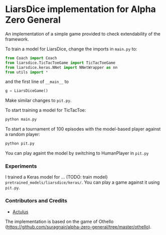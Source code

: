# LiarsDice implementation for Alpha Zero General

An implementation of a simple game provided to check extendability of the framework.

To train a model for LiarsDice, change the imports in ```main.py``` to:
```python
from Coach import Coach
from liarsdice.TicTacToeGame import TicTacToeGame
from liarsdice.keras.NNet import NNetWrapper as nn
from utils import *
```

and the first line of ```__main__``` to
```python
g = LiarsDiceGame()
```
 Make similar changes to ```pit.py```.

To start training a model for TicTacToe:
```bash
python main.py
```
To start a tournament of 100 episodes with the model-based player against a random player:
```bash
python pit.py
```
You can play againt the model by switching to HumanPlayer in ```pit.py```

### Experiments
I trained a Keras model for ... (TODO: train model)
 ```pretrained_models/liarsdice/keras/```. You can play a game against it using ```pit.py```. 

### Contributors and Credits
* [Actulus](https://github.com/actulus)

The implementation is based on the game of Othello (https://github.com/suragnair/alpha-zero-general/tree/master/othello).



